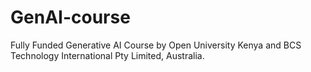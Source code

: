 # GenAI-course
Fully Funded Generative AI Course by Open University Kenya and BCS Technology International Pty Limited, Australia.
